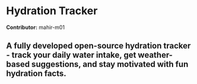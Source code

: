 # Hydration Tracker

**Contributor:** mahir-m01

## A fully developed open-source hydration tracker - track your daily water intake, get weather-based suggestions, and stay motivated with fun hydration facts.
